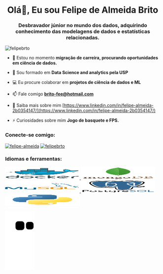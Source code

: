 <h1 align="center">Olá👋, Eu sou Felipe de Almeida Brito</h1>
<h3 align="center">Desbravador júnior no mundo dos dados, adquirindo conhecimento das modelagens de dados e estatísticas relacionadas.</h3>

<p align="left"> <img src="https://komarev.com/ghpvc/?username=felipebrto&label=Profile%20views&color=0e75b6&style=flat" alt="felipebrto" /> </p>

- 🔭 Estou no momento **migração de carreira, procurando oportunidades em ciência de dados.**

- 📖 Sou formado em **Data Science and analytics pela USP**

- 💻 Eu procure colaborar em **projetos de ciência de dados e ML**

- 📫 Fale comigo **brito-fee@hotmail.com**

- 📄 Saiba mais sobre mim [https://www.linkedin.com/in/felipe-almeida-2b0354147/](https://www.linkedin.com/in/felipe-almeida-2b0354147/)

- ⚡ Curiosidades sobre mim **Jogo de basquete e FPS.**

<h3 align="left">Conecte-se comigo:</h3>
<p align="left">
<a href="https://linkedin.com/in/felipe-almeida" target="blank"><img align="center" src="https://raw.githubusercontent.com/rahuldkjain/github-profile-readme-generator/master/src/images/icons/Social/linked-in-alt.svg" alt="felipe-almeida" height="30" width="40" /></a>
<a href="https://instagram.com/felipebrto" target="blank"><img align="center" src="https://raw.githubusercontent.com/rahuldkjain/github-profile-readme-generator/master/src/images/icons/Social/instagram.svg" alt="felipebrto" height="30" width="40" /></a>
</p>

<h3 align="left">Idiomas e ferramentas:</h3>

<p align="left"> <a href="https://www.docker.com/" target="_blank" rel="noreferrer"> <img src="https://raw.githubusercontent.com/devicons/devicon/master/icons/docker/docker-original-wordmark.svg" alt="docker" width="48%" height="40"/> </a> <a href="https://www.mongodb.com/" target="_blank" rel="noreferrer"> <img src="https://raw.githubusercontent.com/devicons/devicon/master/icons/mongodb/mongodb-original-wordmark.svg" alt="mongodb" width="48%" height="40"/> </a> <a href="https://www.mysql.com/" target="_blank" rel="noreferrer"> <img src="https://raw.githubusercontent.com/devicons/devicon/master/icons/mysql/mysql-original-wordmark.svg" alt="mysql" width="48%" height="40"/> </a> <a href="https://www.postgresql.org" target="_blank" rel="noreferrer"> <img src="https://raw.githubusercontent.com/devicons/devicon/master/icons/postgresql/postgresql-original-wordmark.svg" alt="postgresql" width="48%" height="40"/> </a> <a href="https://www.python.org" target="_blank" rel="noreferrer"> <img src="https://raw.githubusercontent.com/devicons/devicon/master/icons/python/python-original.svg" alt="python" width="48%" height="40"/> </a> 

![Snake animation](https://github.com/felipebrto/felipebrto/blob/output/github-contribution-grid-snake.svg)



